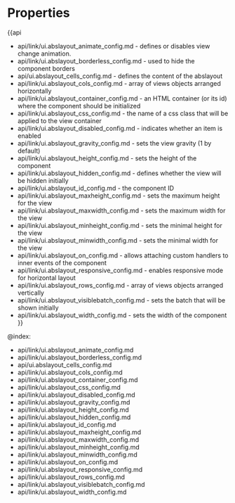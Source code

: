 Properties
==========

{{api
- api/link/ui.abslayout_animate_config.md - defines or disables view change animation.
- api/link/ui.abslayout_borderless_config.md - used to hide the component borders
- api/ui.abslayout_cells_config.md - defines the content of the abslayout
- api/link/ui.abslayout_cols_config.md - array of views objects arranged horizontally
- api/link/ui.abslayout_container_config.md - an HTML container (or its id) where the component should be initialized
- api/link/ui.abslayout_css_config.md - the name of a css class that will be applied to the view container
- api/link/ui.abslayout_disabled_config.md - indicates whether an item is enabled
- api/link/ui.abslayout_gravity_config.md - sets the view gravity (1 by default)
- api/link/ui.abslayout_height_config.md - sets the height of the component
- api/link/ui.abslayout_hidden_config.md - defines whether the view will be hidden initially
- api/link/ui.abslayout_id_config.md - the component ID
- api/link/ui.abslayout_maxheight_config.md - sets the maximum height for the view
- api/link/ui.abslayout_maxwidth_config.md - sets the maximum width for the view
- api/link/ui.abslayout_minheight_config.md - sets the minimal height for the view
- api/link/ui.abslayout_minwidth_config.md - sets the minimal width for the view
- api/link/ui.abslayout_on_config.md - allows attaching custom handlers to inner events of the component
- api/link/ui.abslayout_responsive_config.md - enables responsive mode for horizontal layout
- api/link/ui.abslayout_rows_config.md - array of views objects arranged vertically
- api/link/ui.abslayout_visiblebatch_config.md - sets the batch that will be shown initially
- api/link/ui.abslayout_width_config.md - sets the width of the component
}}

@index:
- api/link/ui.abslayout_animate_config.md
- api/link/ui.abslayout_borderless_config.md
- api/ui.abslayout_cells_config.md
- api/link/ui.abslayout_cols_config.md
- api/link/ui.abslayout_container_config.md
- api/link/ui.abslayout_css_config.md
- api/link/ui.abslayout_disabled_config.md
- api/link/ui.abslayout_gravity_config.md
- api/link/ui.abslayout_height_config.md
- api/link/ui.abslayout_hidden_config.md
- api/link/ui.abslayout_id_config.md
- api/link/ui.abslayout_maxheight_config.md
- api/link/ui.abslayout_maxwidth_config.md
- api/link/ui.abslayout_minheight_config.md
- api/link/ui.abslayout_minwidth_config.md
- api/link/ui.abslayout_on_config.md
- api/link/ui.abslayout_responsive_config.md
- api/link/ui.abslayout_rows_config.md
- api/link/ui.abslayout_visiblebatch_config.md
- api/link/ui.abslayout_width_config.md

